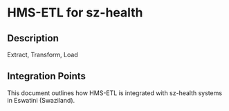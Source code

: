 # HMS-ETL for sz-health

## Description

Extract, Transform, Load

## Integration Points

This document outlines how HMS-ETL is integrated with sz-health systems in Eswatini (Swaziland).
